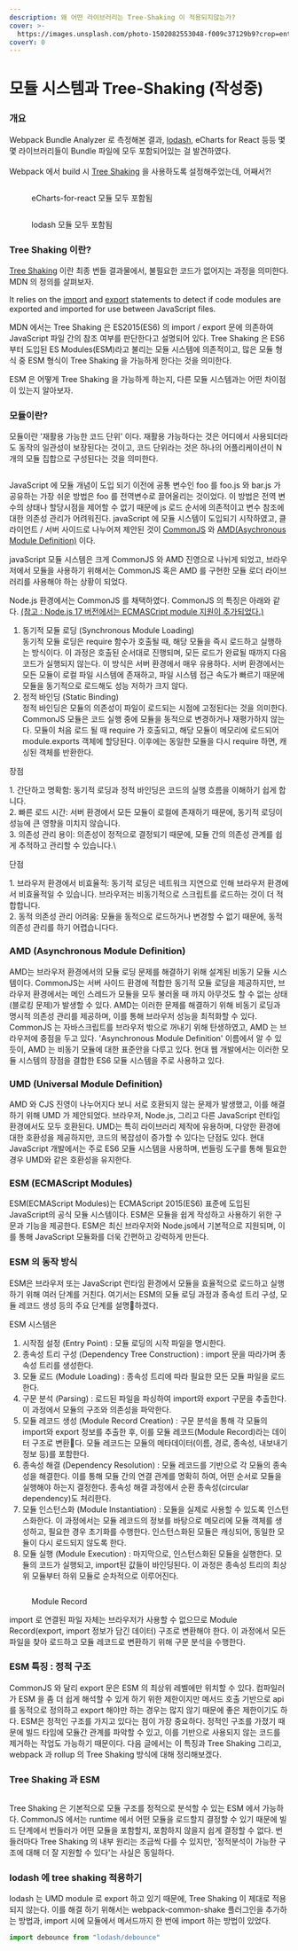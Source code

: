 ```yaml
---
description: 왜 어떤 라이브러리는 Tree-Shaking 이 적용되지않는가?
cover: >-
  https://images.unsplash.com/photo-1502082553048-f009c37129b9?crop=entropy&cs=srgb&fm=jpg&ixid=M3wxOTcwMjR8MHwxfHNlYXJjaHwyfHxUcmVlLVNoYWtpbmd8ZW58MHx8fHwxNzIxMDExMzIzfDA&ixlib=rb-4.0.3&q=85
coverY: 0
---
```


# 모듈 시스템과 Tree-Shaking (작성중)

### 개요

Webpack Bundle Analyzer 로 측정해본 결과, [lodash](https://lodash.com), eCharts for React 등등 몇몇 라이브러리들이 Bundle 파일에 모두 포함되어있는 걸 발견하였다.\
\
Webpack 에서 build 시 [Tree Shaking](https://webpack.js.org/guides/tree-shaking/#root) 을 사용하도록 설정해주었는데, 어째서?!

<figure><img src="../.gitbook/assets/image (20).png" alt=""><figcaption><p>eCharts-for-react 모듈 모두 포함됨</p></figcaption></figure>

<figure><img src="../.gitbook/assets/image (1) (1) (1) (1).png" alt=""><figcaption><p>lodash 모듈 모두 포함됨</p></figcaption></figure>



### Tree Shaking 이란?

[Tree Shaking](https://developer.mozilla.org/en-US/docs/Glossary/Tree\_shaking) 이란 최종 번들 결과물에서, 불필요한 코드가 없어지는 과정을 의미한다. MDN 의 정의를 살펴보자.

It relies on the [import](https://developer.mozilla.org/en-US/docs/Web/JavaScript/Reference/Statements/import) and [export](https://developer.mozilla.org/en-US/docs/Web/JavaScript/Reference/Statements/export) statements to detect if code modules are exported and imported for use between JavaScript files.

MDN 에서는 Tree Shaking 은 ES2015(ES6) 의 import / export 문에 의존하여 JavaScript 파일 간의 참조 여부를 판단한다고 설명되어 있다. Tree Shaking 은 ES6 부터 도입된 ES Modules(ESM)라고 불리는 모듈 시스템에 의존적이고, 많은 모듈 형식 중 ESM 형식이 Tree Shaking 을 가능하게 한다는 것을 의미한다.&#x20;

ESM 은 어떻게 Tree Shaking 을 가능하게 하는지, 다른 모듈 시스템과는 어떤 차이점이 있는지 알아보자.



### 모듈이란?

모듈이란 '재활용 가능한 코드 단위' 이다. 재활용 가능하다는 것은 어디에서 사용되더라도 동작의 일관성이 보장된다는 것이고, 코드 단위라는 것은 하나의 어플리케이션이 N 개의 모듈 집합으로 구성된다는 것을 의미한다.&#x20;



<figure><img src="../.gitbook/assets/image (1) (1).png" alt=""><figcaption></figcaption></figure>

JavaScript 에 모듈 개념이 도입 되기 이전에 공통 변수인 foo 를 foo.js 와 bar.js 가 공유하는 가장 쉬운 방법은 foo 를 전역변수로 끌어올리는 것이었다. 이 방법은 전역 변수의 상태나 할당시점을 제어할 수 없기 때문에 js 로드 순서에 의존적이고 변수 참조에 대한 의존성 관리가 어려워진다. javaScript 에 모듈 시스템이 도입되기 시작하였고, 클라이언트 / 서버 사이드로 나누어져 제안된 것이 [CommonJS](https://wiki.commonjs.org/wiki/CommonJS) 와 [AMD(Asychronous Module Definition)](https://github.com/amdjs/amdjs-api/wiki/AMD) 이다.

javaScript 모듈 시스템은 크게 CommonJS 와 AMD 진영으로 나뉘게 되었고, 브라우저에서 모듈을 사용하기 위해서는 CommonJS 혹은 AMD 를 구현한 모듈 로더 라이브러리를 사용해야 하는 상황이 되었다.

Node.js 환경에서는 CommonJS 를 채택하였다. CommonJS 의 특징은 아래와 같다. [(참고 : Node.js 17 버전에서는 ECMASCript module 지원이 추가되었다.)](https://nodejs.org/api/esm.html#modules-ecmascript-modules)

1. 동기적 모듈 로딩 (Synchronous Module Loading)\
   동기적 모듈 로딩은 require 함수가 호출될 때, 해당 모듈을 즉시 로드하고 실행하는 방식이다. 이 과정은 호출된 순서대로 진행되며, 모든 로드가 완료될 때까지 다음 코드가 실행되지 않는다. 이 방식은 서버 환경에서 매우 유용하다. 서버 환경에서는 모든 모듈이 로컬 파일 시스템에 존재하고, 파일 시스템 접근 속도가 빠르기 때문에 모듈을 동기적으로 로드해도 성능 저하가 크지 않다.
2. 정적 바인딩 (Static Binding)\
   정적 바인딩은 모듈의 의존성이 파일이 로드되는 시점에 고정된다는 것을 의미한다. CommonJS 모듈은 코드 실행 중에 모듈을 동적으로 변경하거나 재평가하지 않는다. 모듈이 처음 로드 될 때 require 가 호출되고, 해당 모듈이 메모리에 로드되어 module.exports 객체에 할당된다. 이후에는 동일한 모듈을 다시 require 하면, 캐싱된 객체를 반환한다.

장점

1\. 간단하고 명확함: 동기적 로딩과 정적 바인딩은 코드의 실행 흐름을 이해하기 쉽게 합니다.\
2\. 빠른 로드 시간: 서버 환경에서 모든 모듈이 로컬에 존재하기 때문에, 동기적 로딩이 성능에 큰 영향을 미치지 않습니다.\
3\. 의존성 관리 용이: 의존성이 정적으로 결정되기 때문에, 모듈 간의 의존성 관계를 쉽게 추적하고 관리할 수 있습니다.\


단점

1\. 브라우저 환경에서 비효율적: 동기적 로딩은 네트워크 지연으로 인해 브라우저 환경에서 비효율적일 수 있습니다. 브라우저는 비동기적으로 스크립트를 로드하는 것이 더 적합합니다.\
2\. 동적 의존성 관리 어려움: 모듈을 동적으로 로드하거나 변경할 수 없기 때문에, 동적 의존성 관리를 하기 어렵습니다다.



### AMD (Asynchronous Module Definition)

AMD는 브라우저 환경에서의 모듈 로딩 문제를 해결하기 위해 설계된 비동기 모듈 시스템이다. CommonJS는 서버 사이드 환경에 적합한 동기적 모듈 로딩을 제공하지만, 브라우저 환경에서는 메인 스레드가 모듈을 모두 불러올 때 까지 아무것도 할 수 없는 상태 (블로킹 문제)가 발생할 수 있다. AMD는 이러한 문제를 해결하기 위해 비동기 로딩과 명시적 의존성 관리를 제공하며, 이를 통해 브라우저 성능을 최적화할 수 있다. CommonJS 는 자바스크립트를 브라우저 밖으로 꺼내기 위해 탄생하였고, AMD 는 브라우저에 중점을 두고 있다. 'Asynchronous Module Definition' 이름에서 알 수 있듯이, AMD 는 비동기 모듈에 대한 표준안을 다루고 있다. 현대 웹 개발에서는 이러한 모듈 시스템의 장점을 결합한 ES6 모듈 시스템을 주로 사용하고 있다.



### UMD (Universal Module Definition)

AMD 와 CJS 진영이 나누어지다 보니 서로 호환되지 않는 문제가 발생했고, 이를 해결하기 위해 UMD 가 제안되었다. 브라우저, Node.js, 그리고 다른 JavaScript 런타임 환경에서도 모두 호환된다. UMD는 특히 라이브러리 제작에 유용하며, 다양한 환경에 대한 호환성을 제공하지만, 코드의 복잡성이 증가할 수 있다는 단점도 있다. 현대 JavaScript 개발에서는 주로 ES6 모듈 시스템을 사용하며, 번들링 도구를 통해 필요한 경우 UMD와 같은 호환성을 유지한다.



### ESM (ECMAScript Modules)

ESM(ECMAScript Modules)는 ECMAScript 2015(ES6) 표준에 도입된 JavaScript의 공식 모듈 시스템이다. ESM은 모듈을 쉽게 작성하고 사용하기 위한 구문과 기능을 제공한다. ESM은 최신 브라우저와 Node.js에서 기본적으로 지원되며, 이를 통해 JavaScript 모듈화를 더욱 간편하고 강력하게 만든다.



### ESM 의 동작 방식

ESM은 브라우저 또는 JavaScript 런타임 환경에서 모듈을 효율적으로 로드하고 실행하기 위해 여러 단계를 거친다. 여기서는 ESM의 모듈 로딩 과정과 종속성 트리 구성, 모듈 레코드 생성 등의 주요 단계를 설명하겠다.

ESM 시스템은

1. 시작점 설정 (Entry Point) : 모듈 로딩의 시작 파일을 명시한다.
2. 종속성 트리 구성 (Dependency Tree Construction) : import 문을 따라가며 종속성 트리를 생성한다.
3. 모듈 로드 (Module Loading) : 종속성 트리에 따라 필요한 모든 모듈 파일을 로드한다.
4. 구문 분석 (Parsing) : 로드된 파일을 파싱하여 import와 export 구문을 추출한다. 이 과정에서 모듈의 구조와 의존성을 파악한다.
5. 모듈 레코드 생성 (Module Record Creation) : 구문 분석을 통해 각 모듈의 import와 export 정보를 추출한 후, 이를 모듈 레코드(Module Record)라는 데이터 구조로 변환다. 모듈 레코드는 모듈의 메타데이터(이름, 경로, 종속성, 내보내기 정보 등)를 포함한다.
6. 종속성 해결 (Dependency Resolution) : 모듈 레코드를 기반으로 각 모듈의 종속성을 해결한다. 이를 통해 모듈 간의 연결 관계를 명확히 하여, 어떤 순서로 모듈을 실행해야 하는지 결정한다. 종속성 해결 과정에서 순환 종속성(circular dependency)도 처리한다.
7. 모듈 인스턴스화 (Module Instantiation) : 모듈을 실제로 사용할 수 있도록 인스턴스화한다. 이 과정에서는 모듈 레코드의 정보를 바탕으로 메모리에 모듈 객체를 생성하고, 필요한 경우 초기화를 수행한다. 인스턴스화된 모듈은 캐싱되어, 동일한 모듈이 다시 로드되지 않도록 한다.
8. 모듈 실행 (Module Execution) : 마지막으로, 인스턴스화된 모듈을 실행한다. 모듈의 코드가 실행되고, import된 값들이 바인딩된다. 이 과정은 종속성 트리의 최상위 모듈부터 하위 모듈로 순차적으로 이루어진다.



<figure><img src="../.gitbook/assets/image (25).png" alt=""><figcaption><p>Module Record</p></figcaption></figure>

import 로 연결된 파일 자체는 브라우저가 사용할 수 없으므로 Module Record(export, import 정보가 담긴 데이터) 구조로 변환해야 한다. 이 과정에서 모든 파일을 찾아 로드하고 모듈 레코드로 변환하기 위해 구문 분석을 수행한다.



### ESM 특징 : 정적 구조

CommonJS 와 달리 export 문은 ESM 의 최상위 레벨에만 위치할 수 있다. 컴파일러가 ESM 을 좀 더 쉽게 해석할 수 있게 하기 위한 제한이지만 메서드 호출 기반으로 api 를 동적으로 정의하고 export 해야만 하는 경우는 많지 않기 때문에 좋은 제한이기도 하다. ESM은 정적인 구조를 가지고 있다는 점이 가장 중요하다. 정적인 구조를 가졌기 때문에 빌드 타임에 모듈간 관계를 파악할 수 있고, 이를 기반으로 사용되지 않는 코드를 제거하는 작업도 가능하기 때문이다. 다음 글에서는  이 특징과 Tree Shaking 그리고, webpack 과 rollup 의 Tree Shaking 방식에 대해 정리해보겠다.



### Tree Shaking 과 ESM

<figure><img src="../.gitbook/assets/image (26).png" alt=""><figcaption></figcaption></figure>

Tree Shaking 은 기본적으로 모듈 구조를 정적으로 분석할 수 있는 ESM 에서 가능하다. CommonJS 에서는 runtime 에서 어떤 모듈을 로드할지 결정할 수 있기 때문에 빌드 단계에서 번들러가 어떤 모듈을 포함할지, 포함하지 않을지 쉽게 결정할 수 없다. 번들러마다 Tree Shaking 의 내부 원리는 조금씩 다를 수 있지만, '정적분석이 가능한 구조에 대해 더 잘 지원할 수 있다'는 사실은 동일하다.



### lodash 에 tree shaking 적용하기 <a href="#id-1-tree-shaking" id="id-1-tree-shaking"></a>

lodash 는 UMD module 로 export 하고 있기 때문에, Tree Shaking 이 제대로 적용되지 않는다. 이를 해결 하기 위해서는 webpack-common-shake 플러그인을 추가하는 방법과, import 시에 모듈에서 메서드까지 한 번에 import 하는 방법이 있었다.



```javascript
import debounce from "lodash/debounce"
```









